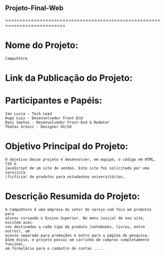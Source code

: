 ## Projeto-Final-Web
===========================================================================

# Nome do Projeto:
    CampuStore

# Link da Publicação do Projeto:


# Participantes e Papéis:
    Ian Lucca - Tech Lead
    Hugo Luiz - Desenvolvedor Front-End
    Davi Santos - Desenvolvedor Front-End & Redator
    Thales Grossi - Designer UI/UX

# Objetivo Principal do Projeto:
    O objetivo desse projeto é desenvolver, em equipe, o código em HTML, CSS e
    JavaScript de um site de vendas. Este site foi solicitado por uma varejista
    (fictícia) de produtos para estudantes universitários.

# Descrição Resumida do Projeto:
    A CampuStore é uma empresa do setor do varejo com foco em produtos para
    alunos cursando o Ensino Superior. No menu inicial de seu site, existem aces-
    sos destinados a cada tipo de produto (notebooks, livros, entre outros), um
    acesso separado para promoções e outro para a página de pesquisa.
    Além disso, o projeto possui um carrinho de compras completamente funcinal,
    um formulário para o cadastro de contas .....
    	
